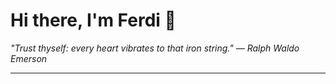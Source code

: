 <h1>Hi there, I'm Ferdi 👋</h1>

<p><em>
  "Trust thyself: every heart vibrates to that iron string." — Ralph Waldo Emerson
</em></p>

---
